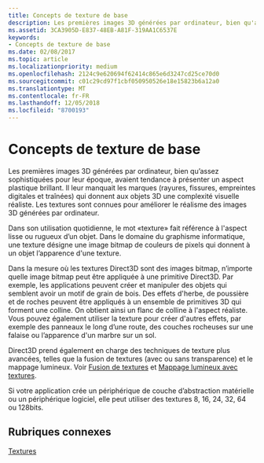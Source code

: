 ```yaml
---
title: Concepts de texture de base
description: Les premières images 3D générées par ordinateur, bien qu'assez sophistiquées pour leur époque, avaient tendance à présenter un aspect plastique brillant.
ms.assetid: 3CA3905D-E837-48EB-A81F-319AA1C6537E
keywords:
- Concepts de texture de base
ms.date: 02/08/2017
ms.topic: article
ms.localizationpriority: medium
ms.openlocfilehash: 2124c9e620694f62414c865e6d3247cd25ce70d0
ms.sourcegitcommit: c01c29cd97f1cbf050950526e18e15823b6a12a0
ms.translationtype: MT
ms.contentlocale: fr-FR
ms.lasthandoff: 12/05/2018
ms.locfileid: "8700193"
---
```

# <a name="basic-texturing-concepts"></a>Concepts de texture de base


Les premières images 3D générées par ordinateur, bien qu’assez sophistiquées pour leur époque, avaient tendance à présenter un aspect plastique brillant. Il leur manquait les marques (rayures, fissures, empreintes digitales et traînées) qui donnent aux objets 3D une complexité visuelle réaliste. Les textures sont connues pour améliorer le réalisme des images 3D générées par ordinateur.

Dans son utilisation quotidienne, le mot «texture» fait référence à l'aspect lisse ou rugueux d’un objet. Dans le domaine du graphisme informatique, une texture désigne une image bitmap de couleurs de pixels qui donnent à un objet l’apparence d'une texture.

Dans la mesure où les textures Direct3D sont des images bitmap, n’importe quelle image bitmap peut être appliquée à une primitive Direct3D. Par exemple, les applications peuvent créer et manipuler des objets qui semblent avoir un motif de grain de bois. Des effets d'herbe, de poussière et de roches peuvent être appliqués à un ensemble de primitives 3D qui forment une colline. On obtient ainsi un flanc de colline à l'aspect réaliste. Vous pouvez également utiliser la texture pour créer d'autres effets, par exemple des panneaux le long d’une route, des couches rocheuses sur une falaise ou l’apparence d'un marbre sur un sol.

Direct3D prend également en charge des techniques de texture plus avancées, telles que la fusion de textures (avec ou sans transparence) et le mappage lumineux. Voir [Fusion de textures](texture-blending.md) et [Mappage lumineux avec textures](light-mapping-with-textures.md).

Si votre application crée un périphérique de couche d’abstraction matérielle ou un périphérique logiciel, elle peut utiliser des textures 8, 16, 24, 32, 64 ou 128bits.

## <a name="span-idrelated-topicsspanrelated-topics"></a><span id="related-topics"></span>Rubriques connexes


[Textures](textures.md)

 

 




